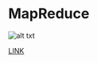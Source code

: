 # MapReduce

![alt txt](https://4zy7s42hws72i51dv3513vnm-wpengine.netdna-ssl.com/wp-content/uploads/2017/07/hadoop-mapreduce-big.png)

[LINK](https://www.tutorialspoint.com/hadoop/hadoop_mapreduce.htm)
